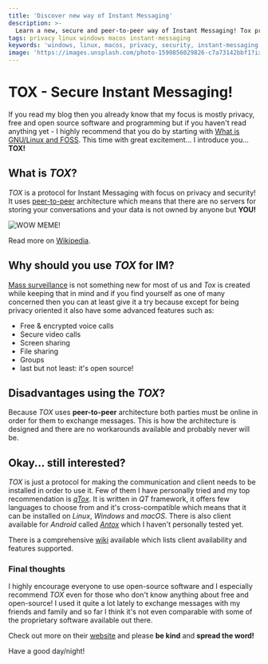 ```yaml
---
title: 'Discover new way of Instant Messaging'
description: >-
  Learn a new, secure and peer-to-peer way of Instant Messaging! Tox protocol helps you protect your privacy but offers you the same old way of IM! 
tags: privacy linux windows macos instant-messaging
keywords: 'windows, linux, macos, privacy, security, instant-messaging, im, messenger'
image: 'https://images.unsplash.com/photo-1590856029826-c7a73142bbf1?ixlib=rb-1.2.1&ixid=eyJhcHBfaWQiOjEyMDd9&auto=format&fit=crop&w=1053&q=80'
---
```


# TOX - Secure Instant Messaging!

If you read my blog then you already know that my focus is mostly privacy, free and open source software and programming but if you haven't read anything yet - I highly recommend that you do by starting with [What is GNU/Linux and FOSS]({{site.url}}/2020/what-is-foss-and-gnu-linux/). This time with great excitement... I introduce you... **TOX!**

## What is *TOX*?

*TOX* is a protocol for Instant Messaging with focus on privacy and security! It uses [peer-to-peer](https://en.wikipedia.org/wiki/Peer-to-peer) architecture which means that there are no servers for storing your conversations and your data is not owned by anyone but **YOU!**

![WOW MEME!](https://i.imgflip.com/1cklgb.jpg)

Read more on [Wikipedia](https://en.wikipedia.org/wiki/Tox_%28protocol%29).

## Why should you use *TOX* for IM?

[Mass surveillance](https://en.wikipedia.org/wiki/Mass_surveillance) is not something new for most of us and *Tox* is created while keeping that in mind and if you find yourself as one of many concerned then you can at least give it a try because except for being privacy oriented it also have some advanced features such as:

- Free & encrypted voice calls
- Secure video calls
- Screen sharing
- File sharing
- Groups
- last but not least: it's open source!

## Disadvantages using the *TOX*? 

Because *TOX* uses **peer-to-peer** architecture both parties must be online in order for them to exchange messages. This is how the architecture is designed and there are no workarounds available and probably never will be. 

## Okay... still interested?

*TOX* is just a protocol for making the communication and client needs to be installed in order to use it. Few of them I have personally tried and my top recommendation is [*qTox*](https://qtox.github.io/). It is written in *QT* framework, it offers few languages to choose from and it's cross-compatible which means that it can be installed on *Linux*, *Windows* and *macOS*. There is also client available for *Android* called *[Antox](https://play.google.com/store/apps/details?id=chat.tox.antox&hl=en_US&gl=US)* which I haven't personally tested yet. 

There is a comprehensive [wiki](https://wiki.tox.chat/clients) available which lists client availability and features supported.

### Final thoughts 

I highly encourage everyone to use open-source software and I especially recommend *TOX* even for those who don't know anything about free and open-source! I used it quite a lot lately to exchange messages with my friends and family and so far I think it's not even comparable with some of the proprietary software available out there.

Check out more on their [website](https://tox.chat/) and please **be kind** and **spread the word!**

Have a good day/night!

